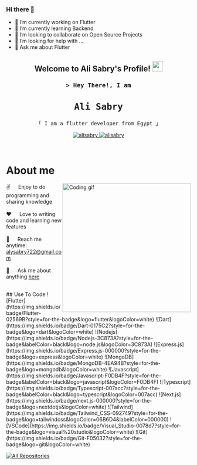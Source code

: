 ### Hi there 👋


- 🔭 I’m currently working on Flutter
- 🌱 I’m currently learning Backend
- 👯 I’m looking to collaborate on Open Source Projects
- 🤔 I’m looking for help with ...
- 💬 Ask me about Flutter


<h2 align="center">
  Welcome to Ali Sabry's Profile!
  <img src="https://media.giphy.com/media/hvRJCLFzcasrR4ia7z/giphy.gif" width="28">
</h2>






<!-- Intro  -->
<h3 align="center">
        <samp>&gt; Hey There!, I am
                <b><h2 >Ali Sabry</h2></b>
        </samp>
</h3>


<p align="center"> 
<samp >
「 I am a flutter developer from Egypt 」
  </samp>
</p>

<p align="center">
 <a href="https://linkedin.com/in/ali-sabry-0a916a152" target="_blank">
  <img src="https://img.shields.io/badge/LinkedIn-0077B5?style=for-the-badge&logo=linkedin&logoColor=white" alt="alisabry"/>
 </a>

 <a href="https://facebook.com/wekaonly2020" target="_blank">
  <img src="https://img.shields.io/badge/Facebook-20BEFF?&style=for-the-badge&logo=facebook&logoColor=white" alt="alisabry"  />
  </a> 
</p>
<br />

<!-- About Section -->
 # About me
 
<p>
 <img align="right" width="350" src="/assets/programmer.gif" alt="Coding gif" />
  
 ✌️ &emsp; Enjoy to do programming and sharing knowledge <br/><br/>
 ❤️ &emsp; Love to writing code and learning new features<br/><br/>
 📧 &emsp; Reach me anytime: alysabry722@gmail.com<br/><br/>
 💬 &emsp; Ask me about anything [here](https://github.com/alisabry22/alisabry22/issues)

</p>

<br/>
## Use To Code
![Flutter](https://img.shields.io/badge/Flutter-02569B?style=for-the-badge&logo=flutter&logoColor=white)
![Dart](https://img.shields.io/badge/Dart-0175C2?style=for-the-badge&logo=dart&logoColor=white)
![Nodejs](https://img.shields.io/badge/Nodejs-3C873A?style=for-the-badge&labelColor=black&logo=node.js&logoColor=3C873A)
![Express.js](https://img.shields.io/badge/Express.js-000000?style=for-the-badge&logo=express&logoColor=white)
![MongoDB](https://img.shields.io/badge/MongoDB-4EA94B?style=for-the-badge&logo=mongodb&logoColor=white)
![Javascript](https://img.shields.io/badge/Javascript-F0DB4F?style=for-the-badge&labelColor=black&logo=javascript&logoColor=F0DB4F)
![Typescript](https://img.shields.io/badge/Typescript-007acc?style=for-the-badge&labelColor=black&logo=typescript&logoColor=007acc)
![Next.js](https://img.shields.io/badge/next.js-000000?style=for-the-badge&logo=nextdotjs&logoColor=white)
![Tailwind](https://img.shields.io/badge/Tailwind_CSS-092749?style=for-the-badge&logo=tailwindcss&logoColor=06B6D4&labelColor=000000)
![VSCode](https://img.shields.io/badge/Visual_Studio-0078d7?style=for-the-badge&logo=visual%20studio&logoColor=white)
![Git](https://img.shields.io/badge/Git-F05032?style=for-the-badge&logo=git&logoColor=white)

<br/>

<p align="left">
  <a href="https://github.com/alisabry22?tab=repositories" target="_blank"><img alt="All Repositories" title="All Repositories" src="https://img.shields.io/badge/-All%20Repos-2962FF?style=for-the-badge&logo=koding&logoColor=white"/></a>
</p>





